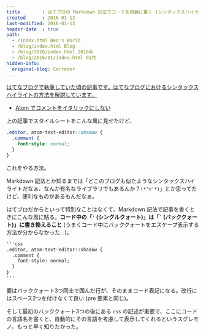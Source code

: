 ```yaml
---
title        : はてブロの Markdown 記法でコードを綺麗に書く (シンタックスハイライトさせる)
created      : 2016-01-13
last-modified: 2016-01-13
header-date  : true
path:
  - /index.html Neo's World
  - /blog/index.html Blog
  - /blog/2016/index.html 2016年
  - /blog/2016/01/index.html 01月
hidden-info:
  original-blog: Corredor
---
```


<ins class="ins-block">

はてなブログで執筆していた頃の記事です。はてなブログにおけるシンタックスハイライトの方法を解説しています。

</ins>

- [Atom でコメントをイタリックにしない](13-02.html)

上の記事でスタイルシートをこんな風に見せたけど、

```css
.editor, atom-text-editor::shadow {
  .comment {
    font-style: normal;
  }
}
```

これをやる方法。

Markdown 記法とか知るまでは「どこのブログも似たようなシンタックスハイライトだなぁ、なんか有名なライブラリでもあるんか？`(*'▽'*)`」とか思ってたけど、便利なものがあるもんだなぁ。

はてブロだからといって特別なことはなくて、Markdown 記法で記事を書くときにこんな風に貼る。**コード中の「`'` (シングルクォート)」は「`` ` `` (バッククォート)」に書き換えること** (うまくコード中にバッククォートをエスケープ表示する方法が分からなかった…)。

```markdown
'''css
.editor, atom-text-editor::shadow {
  .comment {
    font-style: normal;
  }
}
'''
```

要はバッククォート3つ同士で囲んだ行が、そのままコード表記になる。改行にはスペース2つを付けなくて良い (pre 要素と同じ)。

そして最初のバッククォート3つの後にある `css` の記述が重要で、ここにコードの言語名を書くと、自動的にその言語を考慮して表示してくれるというスグレモノ。もっと早く知りたかった。
